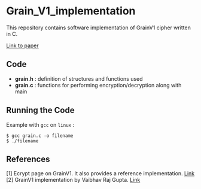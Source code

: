 # Grain_V1_implementation
This repository contains software implementation of GrainV1 cipher written in C.

[Link to paper](http://www.ecrypt.eu.org/stream/p3ciphers/grain/Grain_p3.pdf "GRAIN V1")

## Code
* __grain.h__ : definition of structures and functions used
* __grain.c__ : functions for performing encryption/decryption along with main

## Running the Code
Example with `gcc` on `linux` :
```
$ gcc grain.c -o filename
$ ./filename
 ```
## References
[1] Ecrypt page on GrainV1. It also provides a reference implementation. [Link](http://www.ecrypt.eu.org/stream/e2-grain.html)\
[2] GrainV1 implementation by Vaibhav Raj Gupta. [Link](https://github.com/gvaibhavraj2/grainv1cipher)

